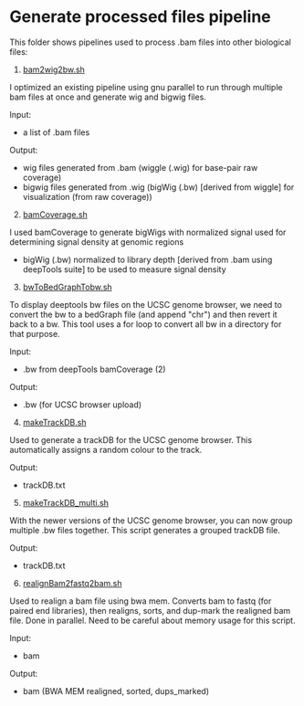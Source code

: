 Generate processed files pipeline
================

This folder shows pipelines used to process .bam files into other biological files:

1) [bam2wig2bw.sh](https://github.com/Jwong684/bioinformatics/tree/master/analyses/GenerateFiles/bam2wig2bw.sh)

I optimized an existing pipeline using gnu parallel to run through multiple bam files at once and generate wig and bigwig files.

Input: 

- a list of .bam files

Output: 

- wig files generated from .bam (wiggle (.wig) for base-pair raw coverage)
- bigwig files generated from .wig (bigWig (.bw) [derived from wiggle] for visualization (from raw coverage))

2) [bamCoverage.sh](https://github.com/Jwong684/bioinformatics/tree/master/analyses/GenerateFiles/bamCoverage.sh)

I used bamCoverage to generate bigWigs with normalized signal used for determining signal density at genomic regions

- bigWig (.bw) normalized to library depth [derived from .bam using deepTools suite] to be used to measure signal density


3) [bwToBedGraphTobw.sh](https://github.com/Jwong684/bioinformatics/tree/master/analyses/GenerateFiles/bwToBedGraphTobw.sh)

To display deeptools bw files on the UCSC genome browser, we need to convert the bw to a bedGraph file (and append "chr") and then revert it back to a bw. This tool uses a for loop to convert all bw in a directory for that purpose.

Input: 

- .bw from deepTools bamCoverage (2)

Output: 

- .bw (for UCSC browser upload)

4) [makeTrackDB.sh](https://github.com/Jwong684/bioinformatics/tree/master/analyses/GenerateFiles/makeTrackDB.sh)

Used to generate a trackDB for the UCSC genome browser. This automatically assigns a random colour to the track.

Output:

- trackDB.txt

5) [makeTrackDB_multi.sh](https://github.com/Jwong684/bioinformatics/tree/master/analyses/GenerateFiles/makeTrackDB_multi.sh)

With the newer versions of the UCSC genome browser, you can now group multiple .bw files together. This script generates a grouped trackDB file.

Output:

- trackDB.txt

6) [realignBam2fastq2bam.sh](https://github.com/Jwong684/bioinformatics/tree/master/analyses/GenerateFiles/realignBam2fastq2bam.sh)

Used to realign a bam file using bwa mem. Converts bam to fastq (for paired end libraries), then realigns, sorts, and dup-mark the realigned bam file. Done in parallel. Need to be careful about memory usage for this script.

Input:

- bam

Output:

- bam (BWA MEM realigned, sorted, dups_marked)